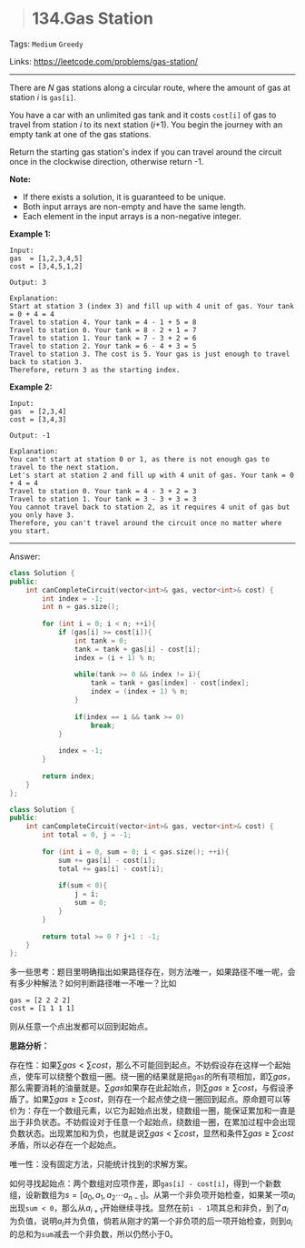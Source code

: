 > # 134.Gas Station

Tags: `Medium` `Greedy`

Links: <https://leetcode.com/problems/gas-station/>

---

There are *N* gas stations along a circular route, where the amount of gas at station *i* is `gas[i]`.

You have a car with an unlimited gas tank and it costs `cost[i]` of gas to travel from station *i* to its next station (*i*+1). You begin the journey with an empty tank at one of the gas stations.

Return the starting gas station's index if you can travel around the circuit once in the clockwise direction, otherwise return -1.

**Note:**

- If there exists a solution, it is guaranteed to be unique.
- Both input arrays are non-empty and have the same length.
- Each element in the input arrays is a non-negative integer.

**Example 1:**

```
Input: 
gas  = [1,2,3,4,5]
cost = [3,4,5,1,2]

Output: 3

Explanation:
Start at station 3 (index 3) and fill up with 4 unit of gas. Your tank = 0 + 4 = 4
Travel to station 4. Your tank = 4 - 1 + 5 = 8
Travel to station 0. Your tank = 8 - 2 + 1 = 7
Travel to station 1. Your tank = 7 - 3 + 2 = 6
Travel to station 2. Your tank = 6 - 4 + 3 = 5
Travel to station 3. The cost is 5. Your gas is just enough to travel back to station 3.
Therefore, return 3 as the starting index.
```

**Example 2:**

```
Input: 
gas  = [2,3,4]
cost = [3,4,3]

Output: -1

Explanation:
You can't start at station 0 or 1, as there is not enough gas to travel to the next station.
Let's start at station 2 and fill up with 4 unit of gas. Your tank = 0 + 4 = 4
Travel to station 0. Your tank = 4 - 3 + 2 = 3
Travel to station 1. Your tank = 3 - 3 + 3 = 3
You cannot travel back to station 2, as it requires 4 unit of gas but you only have 3.
Therefore, you can't travel around the circuit once no matter where you start.
```

---

Answer:

```c++
class Solution {
public:
    int canCompleteCircuit(vector<int>& gas, vector<int>& cost) {
        int index = -1;
        int n = gas.size();
        
        for (int i = 0; i < n; ++i){
            if (gas[i] >= cost[i]){
                int tank = 0;
                tank = tank + gas[i] - cost[i];
                index = (i + 1) % n;
                
                while(tank >= 0 && index != i){
                    tank = tank + gas[index] - cost[index];
                    index = (index + 1) % n;
                }
                
                if(index == i && tank >= 0)
                    break;
            }
            
            index = -1;
        }
        
        return index;
    }
};
```



```c++
class Solution {
public:
    int canCompleteCircuit(vector<int>& gas, vector<int>& cost) {
        int total = 0, j = -1;
        
        for (int i = 0, sum = 0; i < gas.size(); ++i){
            sum += gas[i] - cost[i];
            total += gas[i] - cost[i];
            
            if(sum < 0){
                j = i;
                sum = 0;
            }
        }
        
        return total >= 0 ? j+1 : -1;
    }
};
```

多一些思考：题目里明确指出如果路径存在，则方法唯一，如果路径不唯一呢，会有多少种解法？如何判断路径唯一不唯一？比如

```
gas = [2 2 2 2]
cost = [1 1 1 1]
```

则从任意一个点出发都可以回到起始点。

**思路分析：**

存在性：如果$\sum gas < \sum cost$，那么不可能回到起点。不妨假设存在这样一个起始点，使车可以绕整个数组一圈。绕一圈的结果就是把`gas`的所有项相加，即$\sum gas$，那么需要消耗的油量就是。$\sum gas$如果存在此起始点，则$\sum gas \geq \sum cost$，与假设矛盾了。如果$\sum gas \geq \sum cost$，则存在一个起点使之绕一圈回到起点。原命题可以等价为：存在一个数组元素，以它为起始点出发，绕数组一圈，能保证累加和一直是出于非负状态。不妨假设对于任意一个起始点，绕数组一圈，在累加过程中会出现负数状态。出现累加和为负，也就是说$\sum gas < \sum cost$，显然和条件$\sum gas \geq \sum cost$矛盾，所以必存在一个起始点。

唯一性：没有固定方法，只能统计找到的求解方案。

如何寻找起始点：两个数组对应项作差，即`gas[i] - cost[i]`，得到一个新数组，设新数组为$s = [a_0, a_1, a_2 \cdots a_{n - 1}]$。从第一个非负项开始检查，如果某一项$a_i$出现`sum < 0`，那么从$a_{i + 1}$开始继续寻找。显然在前`i - 1`项其总和非负，到了$a_{i}$为负值，说明$a_i$并为负值，倘若从刚才的第一个非负项的后一项开始检查，则到$a_i$的总和为`sum`减去一个非负数，所以仍然小于0。